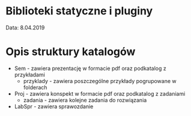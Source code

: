 # Biblioteki statyczne i pluginy
Data: 8.04.2019

# Opis struktury katalogów
* Sem - zawiera prezentację w formacie pdf oraz podkatalog z przykładami
	* przyklady - zawiera poszczególne przykłady pogrupowane w folderach
* Proj - zawiera konspekt w formacie pdf oraz podkatalog z zadaniami
	* zadania - zawiera kolejne zadania do rozwiązania
* LabSpr - zawiera sprawozdanie
